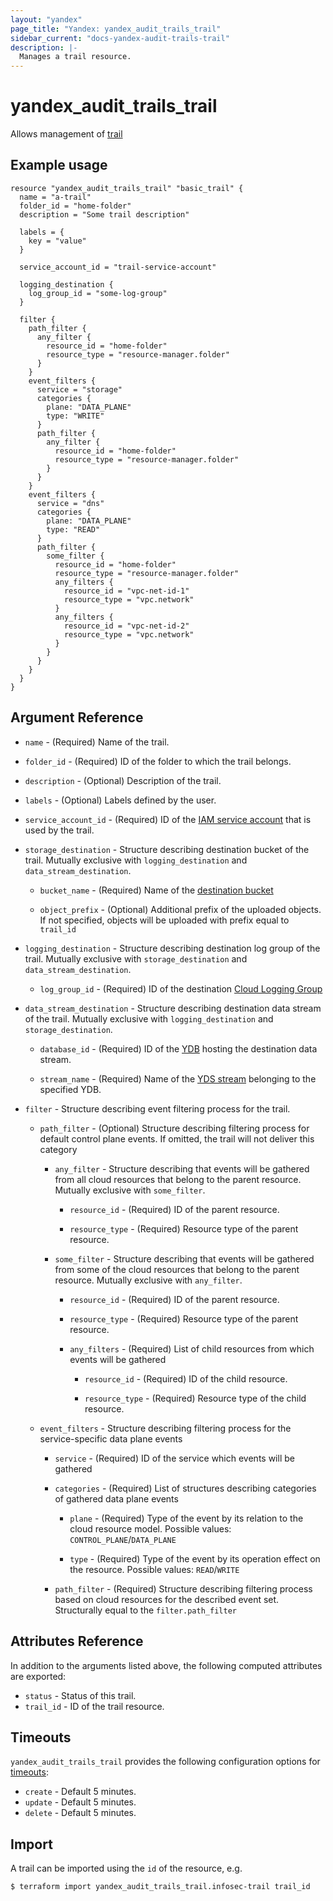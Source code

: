 ```yaml
---
layout: "yandex"
page_title: "Yandex: yandex_audit_trails_trail"
sidebar_current: "docs-yandex-audit-trails-trail"
description: |-
  Manages a trail resource.
---
```


# yandex\_audit\_trails\_trail

Allows management of [trail](https://cloud.yandex.ru/en/docs/audit-trails/concepts/trail)

## Example usage

```hcl
resource "yandex_audit_trails_trail" "basic_trail" {
  name = "a-trail"
  folder_id = "home-folder"
  description = "Some trail description"
  
  labels = {
    key = "value"
  }
  
  service_account_id = "trail-service-account"
  
  logging_destination {
    log_group_id = "some-log-group"
  }
  
  filter {
    path_filter {
      any_filter {
        resource_id = "home-folder"
        resource_type = "resource-manager.folder"
      }
    }
    event_filters {
      service = "storage"
      categories {
        plane: "DATA_PLANE"
        type: "WRITE"
      }
      path_filter {
        any_filter {
          resource_id = "home-folder"
          resource_type = "resource-manager.folder"
        }
      }
    }
    event_filters {
      service = "dns"
      categories {
        plane: "DATA_PLANE"
        type: "READ"
      }
      path_filter {
        some_filter {
          resource_id = "home-folder"
          resource_type = "resource-manager.folder"
          any_filters {
            resource_id = "vpc-net-id-1"
            resource_type = "vpc.network"
          }
          any_filters {
            resource_id = "vpc-net-id-2"
            resource_type = "vpc.network"
          }
        }
      }
    }
  }
}
```

## Argument Reference

* `name` - (Required) Name of the trail.

* `folder_id` - (Required) ID of the folder to which the trail belongs.

* `description` - (Optional) Description of the trail.

* `labels` - (Optional) Labels defined by the user.

* `service_account_id` - (Required) ID of the [IAM service account](https://cloud.yandex.ru/en/docs/iam/concepts/users/service-accounts) that is used by the trail.

* `storage_destination` - Structure describing destination bucket of the trail. Mutually exclusive with `logging_destination` and `data_stream_destination`.

  * `bucket_name` - (Required) Name of the [destination bucket](https://cloud.yandex.ru/en/docs/storage/concepts/bucket)

  * `object_prefix` - (Optional) Additional prefix of the uploaded objects. If not specified, objects will be uploaded with prefix equal to `trail_id`

* `logging_destination` - Structure describing destination log group of the trail. Mutually exclusive with `storage_destination` and `data_stream_destination`.

  * `log_group_id` - (Required) ID of the destination [Cloud Logging Group](https://cloud.yandex.ru/ru/docs/logging/concepts/log-group)

* `data_stream_destination` - Structure describing destination data stream of the trail. Mutually exclusive with `logging_destination` and `storage_destination`.

  * `database_id` - (Required) ID of the [YDB](https://cloud.yandex.ru/ru/docs/ydb/concepts/resources) hosting the destination data stream.

  * `stream_name` - (Required) Name of the [YDS stream](https://cloud.yandex.ru/ru/docs/data-streams/concepts/glossary#stream-concepts) belonging to the specified YDB.

* `filter` - Structure describing event filtering process for the trail.

  * `path_filter` - (Optional) Structure describing filtering process for default control plane events. If omitted, the trail will not deliver this category

    * `any_filter` - Structure describing that events will be gathered from all cloud resources that belong to the parent resource. Mutually exclusive with `some_filter`.

      * `resource_id` - (Required) ID of the parent resource.

      * `resource_type` - (Required) Resource type of the parent resource.

    * `some_filter` - Structure describing that events will be gathered from some of the cloud resources that belong to the parent resource. Mutually exclusive with `any_filter`.

      * `resource_id` - (Required) ID of the parent resource.

      * `resource_type` - (Required) Resource type of the parent resource.

      * `any_filters` - (Required) List of child resources from which events will be gathered

        * `resource_id` - (Required) ID of the child resource.

        * `resource_type` - (Required) Resource type of the child resource.

  * `event_filters` - Structure describing filtering process for the service-specific data plane events

    * `service` - (Required) ID of the service which events will be gathered

    * `categories` - (Required) List of structures describing categories of gathered data plane events

      * `plane` - (Required) Type of the event by its relation to the cloud resource model. Possible values: `CONTROL_PLANE`/`DATA_PLANE`

      * `type` - (Required) Type of the event by its operation effect on the resource. Possible values: `READ`/`WRITE`

    * `path_filter` - (Required) Structure describing filtering process based on cloud resources for the described event set. Structurally equal to the `filter.path_filter`

## Attributes Reference

In addition to the arguments listed above, the following computed attributes are exported:

* `status` - Status of this trail.
* `trail_id` - ID of the trail resource.

## Timeouts

`yandex_audit_trails_trail` provides the following configuration options for
[timeouts](https://www.terraform.io/docs/language/resources/syntax.html#operation-timeouts):

- `create` - Default 5 minutes.
- `update` - Default 5 minutes.
- `delete` - Default 5 minutes.

## Import

A trail can be imported using the `id` of the resource, e.g.

```bash
$ terraform import yandex_audit_trails_trail.infosec-trail trail_id
```